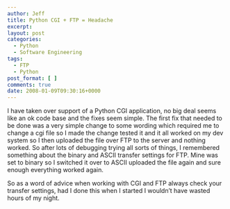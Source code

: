```yaml
---
author: Jeff
title: Python CGI + FTP = Headache
excerpt:
layout: post
categories:
  - Python
  - Software Engineering
tags:
  - FTP
  - Python
post_format: [ ]
comments: true
date: 2008-01-09T09:30:16+0000
---
```

I have taken over support of a Python CGI application, no big deal seems like an ok code base and the fixes seem simple. The first fix that needed to be done was a very simple change to some wording which required me to change a cgi file so I made the change tested it and it all worked on my dev system so I then uploaded the file over FTP to the server and nothing worked. So after lots of debugging trying all sorts of things, I remembered something about the binary and ASCII transfer settings for FTP. Mine was set to binary so I switched it over to ASCII uploaded the file again and sure enough everything worked again.

So as a word of advice when working with CGI and FTP always check your transfer settings, had I done this when I started I wouldn’t have wasted hours of my night.
